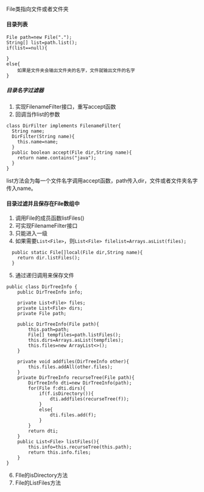 File类指向文件或者文件夹
#### 目录列表
```
File path=new File(".");
String[] list=path.list();
if(list==null){
	
}
else{
	如果是文件夹会输出文件夹的名字，文件就输出文件的名字
}
```
##### 目录名字过滤器
1. 实现FilenameFilter接口，重写accept函数
2. 回调当作list的参数
```
class DirFilter implements FilenameFilter{
  String name;
  DirFilter(String name){
    this.name=name;
  }
  public boolean accept(File dir,String name){
    return name.contains("java");
  }
}
```
list方法会为每一个文件名字调用accept函数，path传入dir，文件或者文件夹名字传入name。

#### 目录过滤并且保存在File数组中
1. 调用File的成员函数listFiles()
2. 可实现FilenameFilter接口
3. 只能进入一级
4. 如果需要`List<File>`，则`List<File> filelist=Arrays.asList(files);`
```
  public static File[]local(File dir,String name){
    return dir.listFiles();
  }
```
5. 通过递归调用来保存文件
```
public class DirTreeInfo {
    public DirTreeInfo info;

    private List<File> files; 
    private List<File> dirs;
    private File path;

    public DirTreeInfo(File path){
        this.path=path;
        File[] tempfiles=path.listFiles();
        this.dirs=Arrays.asList(tempfiles);
        this.files=new ArrayList<>();
    }

    private void addfiles(DirTreeInfo other){
        this.files.addAll(other.files);
    }
    private DirTreeInfo recurseTree(File path){
        DirTreeInfo dti=new DirTreeInfo(path);
        for(File f:dti.dirs){
            if(f.isDirectory()){
                dti.addfiles(recurseTree(f));
            }
            else{
                dti.files.add(f);
            }
        }
        return dti;
    }
    public List<File> listFiles(){
        this.info=this.recurseTree(this.path);
        return this.info.files;
    }
}
```
6. FIle的isDirectory方法
7. File的ListFiles方法